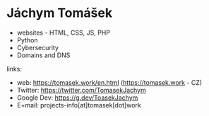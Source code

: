 # Jáchym Tomášek
- websites - HTML, CSS, JS, PHP
- Python
- Cybersecurity
- Domains and DNS


links:
- web: https://tomasek.work/en.html (https://tomasek.work - CZ)
- Twitter: https://twitter.com/TomasekJachym
- Google Dev: https://g.dev/ToasekJachym
- E+mail: projects-info[at]tomasek[dot]work

